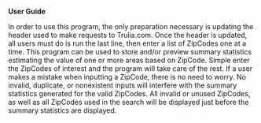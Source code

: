 **User Guide**

In order to use this program, the only preparation necessary is updating the header used to make requests to Trulia.com. Once the header is updated, all users must do is run the last line, then enter a list of ZipCodes one at a time. This program can be used to store and/or preview summary statistics estimating the value of one or more areas based on ZipCode. Simple enter the ZipCodes of interest and the program will take care of the rest. If a user makes a mistake when inputting a ZipCode, there is no need to worry. No invalid, duplicate, or nonexistent inputs will interfere with the summary statistics generated for the valid ZipCodes. All invalid or unused ZipCodes, as well as all ZipCodes used in the search will be displayed just before the summary statistics are displayed.
